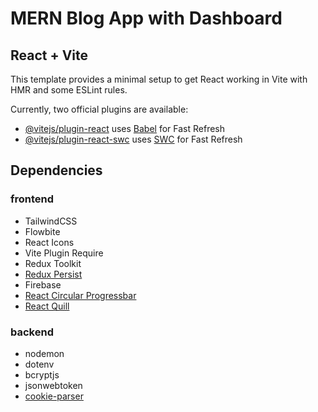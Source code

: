 # MERN Blog App with Dashboard

## React + Vite

This template provides a minimal setup to get React working in Vite with HMR and some ESLint rules.

Currently, two official plugins are available:

- [@vitejs/plugin-react](https://github.com/vitejs/vite-plugin-react/blob/main/packages/plugin-react/README.md) uses [Babel](https://babeljs.io/) for Fast Refresh
- [@vitejs/plugin-react-swc](https://github.com/vitejs/vite-plugin-react-swc) uses [SWC](https://swc.rs/) for Fast Refresh

## Dependencies

### frontend

- TailwindCSS
- Flowbite
- React Icons
- Vite Plugin Require
- Redux Toolkit
- [Redux Persist](https://github.com/rt2zz/redux-persist)
- Firebase
- [React Circular Progressbar](https://www.npmjs.com/package/react-circular-progressbar)
- [React Quill](https://www.npmjs.com/package/react-quill)

### backend

- nodemon
- dotenv
- bcryptjs
- jsonwebtoken
- [cookie-parser](https://www.npmjs.com/package/cookie-parser)
